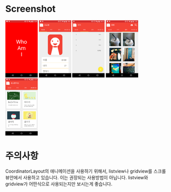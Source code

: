 # Screenshot
<img src="/img/1.png" width=20%>
<img src="/img/2.png" width=20%>
<img src="/img/3.png" width=20%>
<img src="/img/4.png" width=20%>
<img src="/img/5.png" width=20%>

# 주의사항
CoordinatorLayout의 애니메이션을 사용하기 위해서, listview나 gridview를 스크롤뷰안에서 사용하고 있습니다.
이는 권장되는 사용방법이 아닙니다. listview와 gridview가 어떤식으로 사용되는지만 보시는게 좋습니다.
